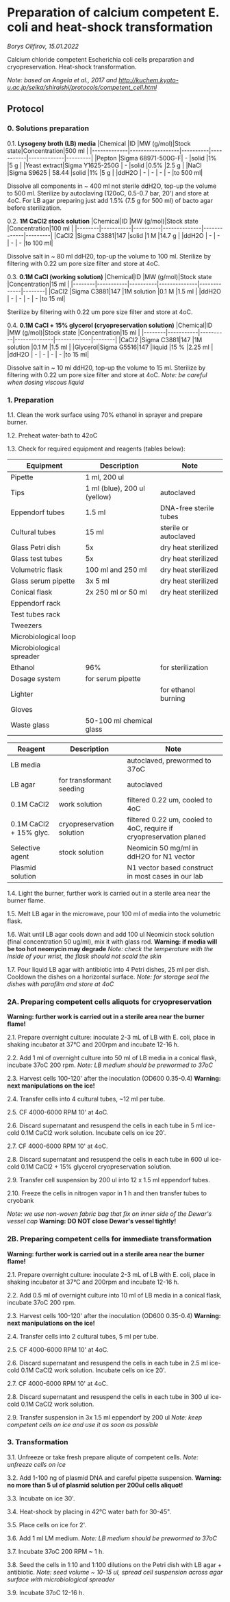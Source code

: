 Preparation of calcium competent E. coli and heat-shock transformation
======================================================================
*Borys Olifirov, 15.01.2022*

Calcium chloride competent Escherichia coli cells preparation and cryopreservation.
Heat-shock transformation.

*Note: based on Angela et al., 2017 and http://kuchem.kyoto-u.ac.jp/seika/shiraishi/protocols/competent_cell.html*

## Protocol
### 0. Solutions preparation
0.1. **Lysogeny broth (LB) media**
|Chemical     |ID                |MW (g/mol)|Stock state|Concentration|500 ml   |
|-------------|------------------|----------|-----------|-------------|---------|
|Pepton       |Sigma 68971-500G-F| -        |solid      |1%           |5 g      |
|Yeast extract|Sigma Y1625-250G  | -        |solid      |0.5%         |2.5 g    |
|NaCl         |Sigma S9625       | 58.44    |solid      |1%           |5 g      |
|ddH2O        | -                | -        | -         | -           |to 500 ml|

Dissolve all components in \~ 400 ml not sterile ddH2O, top-up the volume to 500 ml. Sterilize by autoclaving (120oC, 0.5-0.7 bar, 20') and store at 4oC.
For LB agar preparing just add 1.5% (7.5 g for 500 ml) of bacto agar before sterilization.

0.2. **1M CaCl2 stock solution**
|Chemical|ID         |MW (g/mol)|Stock state   |Concentration|100 ml   |
|--------|-----------|----------|--------------|-------------|---------|
|CaCl2   |Sigma C3881|147       |solid         |1 M          |14.7 g   |
|ddH2O   | -         | -        | -            | -           |to 100 ml|

Dissolve salt in \~ 80 ml ddH20, top-up the volume to 100 ml. Sterilize by filtering with 0.22 um pore size filter and store at 4oC.

0.3. **0.1M CaCl (working solution)**
|Chemical|ID         |MW (g/mol)|Stock state   |Concentration|15 ml   |
|--------|-----------|----------|--------------|-------------|--------|
|CaCl2   |Sigma C3881|147       |1M solution   |0.1 M        |1.5 ml  |
|ddH2O   | -         | -        | -            | -           |to 15 ml|

Sterilize by filtering with 0.22 um pore size filter and store at 4oC.

0.4. **0.1M CaCl + 15% glycerol (cryopreservation solution)**
|Chemical|ID         |MW (g/mol)|Stock state   |Concentration|15 ml   |
|--------|-----------|----------|--------------|-------------|--------|
|CaCl2   |Sigma C3881|147       |1M solution   |0.1 M        |1.5 ml  |
|Glycerol|Sigma G5516|147       |liquid        |15 %         |2.25 ml |
|ddH2O   | -         | -        | -            | -           |to 15 ml|

Dissolve salt in \~ 10 ml ddH20, top-up the volume to 15 ml. Sterilize by filtering with 0.22 um pore size filter and store at 4oC.
*Note: be careful when dosing viscous liquid*

### 1. Preparation
1.1. Clean the work surface using 70% ethanol in sprayer and prepare burner.

1.2. Preheat water-bath to 42oC

1.3. Check for required equipment and reagents (tables below):

|**Equipment**           |Description                 |Note                  |
|------------------------|----------------------------|----------------------|
|Pipette                 |1 ml, 200 ul                |                      |
|Tips                    |1 ml (blue), 200 ul (yellow)|autoclaved            |
|Eppendorf tubes         |1.5 ml                      |DNA-free sterile tubes|
|Cultural tubes          |15 ml                       |sterile or autoclaved |
|Glass Petri dish        |5x                          |dry heat sterilized   |
|Glass test tubes        |5x                          |dry heat sterilized   |
|Volumetric flask        |100 ml and 250 ml           |dry heat sterilized   |
|Glass serum pipette     |3x 5 ml                     |dry heat sterilized   |
|Conical flask           |2x 250 ml or 50 ml          |dry heat sterilized   |
|Eppendorf rack          |                            |                      |
|Test tubes rack         |                            |                      |
|Tweezers                |                            |                      |
|Microbiological loop    |                            |                      |
|Microbiological spreader|                            |                      |
|Ethanol                 |96%                         |for sterilization     |
|Dosage system           |for serum pipette           |                      |
|Lighter                 |                            |for ethanol burning   |
|Gloves                  |                            |                      |
|Waste glass             |50-100 ml chemical glass    |                      |

|**Reagent**             |Description              |Note                                                               |
|------------------------|-------------------------|-------------------------------------------------------------------|
|LB media                |                         |autoclaved, prewormed to 37oC                                      |
|LB agar                 |for transformant seeding |autoclaved                                                         |
|0.1M CaCl2              |work solution            |filtered 0.22 um, cooled to 4oC                                    |
|0.1M CaCl2 + 15% glyc.  |cryopreservation solution|filtered 0.22 um, cooled to 4oC, require if cryopreservation planed|
|Selective agent         |stock solution           |Neomicin 50 mg/ml in ddH2O for N1 vector                           |
|Plasmid solution        |                         |N1 vector based construct in most cases in our lab                 |

1.4. Light the burner, further work is carried out in a sterile area near the burner flame.

1.5. Melt LB agar in the microwave, pour 100 ml of media into the volumetric flask.

1.6. Wait until LB agar cools down and add 100 ul Neomicin stock solution (final concentration 50 ug/ml), mix it with glass rod.
**Warning: if media will be too hot neomycin may degrade**
*Note: check the temperature with the inside of your wrist, the flask should not scald the skin*
    
1.7. Pour liquid LB agar with antibiotic into 4 Petri dishes, 25 ml per dish. Cooldown the dishes on a horizontal surface.
*Note: for storage seal the dishes with parafilm and store at 4oC*


### 2A. Preparing competent cells aliquots for cryopreservation
**Warning: further work is carried out in a sterile area near the burner flame!**

2.1. Prepare overnight culture: inoculate 2-3 mL of LB with E. coli, place in shaking incubator at 37°C and 200rpm and incubate 12-16 h.

2.2. Add 1 ml of overnight culture into 50 ml of LB media in a conical flask, incubate 37oC 200 rpm.
*Note: LB medium should be prewormed to 37oC*

2.3. Harvest cells 100-120' after the inoculation (OD600 0.35-0.4)
**Warning: next manipulations on the ice!**

2.4. Transfer cells into 4 cultural tubes, \~12 ml per tube.

2.5. CF 4000-6000 RPM 10' at 4oC.

2.6. Discard supernatant and resuspend the cells in each tube in 5 ml ice-cold 0.1M CaCl2 work solution. Incubate cells on ice 20'.

2.7. CF 4000-6000 RPM 10' at 4oC.

2.8. Discard supernatant and resuspend the cells in each tube in 600 ul ice-cold 0.1M CaCl2 + 15% glycerol cryopreservation solution.

2.9. Transfer cell suspension by 200 ul into 12 x 1.5 ml eppendorf tubes.

2.10. Freeze the cells in nitrogen vapor in 1 h and then transfer tubes to cryobank

*Note: we use non-woven fabric bag that fix on inner side of the Dewar's vessel cap*
**Warning: DO NOT  close Dewar's vessel tightly!**


### 2B. Preparing competent cells for immediate transformation
**Warning: further work is carried out in a sterile area near the burner flame!**

2.1. Prepare overnight culture: inoculate 2-3 mL of LB with E. coli, place in shaking incubator at 37°C and 200rpm and incubate 12-16 h.

2.2. Add 0.5 ml of overnight culture into 10 ml of LB media in a conical flask, incubate 37oC 200 rpm.

2.3. Harvest cells 100-120' after the inoculation (OD600 0.35-0.4)
**Warning: next manipulations on the ice!**

2.4. Transfer cells into 2 cultural tubes, 5 ml per tube.

2.5. CF 4000-6000 RPM 10' at 4oC.

2.6. Discard supernatant and resuspend the cells in each tube in 2.5 ml ice-cold 0.1M CaCl2 work solution. Incubate cells on ice 20'.

2.7. CF 4000-6000 RPM 10' at 4oC.

2.8. Discard supernatant and resuspend the cells in each tube in 300 ul ice-cold 0.1M CaCl2 work solution.

2.9. Transfer suspension in 3x 1.5 ml eppendorf by 200 ul
*Note: keep competent cells on ice and use it as soon as possible*


### 3. Transformation

3.1. Unfreeze or take fresh prepare aliqute of competent cells.
*Note: unfreeze cells on ice*

3.2. Add 1-100 ng of plasmid DNA and careful pipette suspension.
**Warning: no more than 5 ul of plasmid solution per 200ul cells aliquot!**

3.3. Incubate on ice 30'.

3.4. Heat-shock by placing in 42°C water bath for 30-45".

3.5. Place cells on ice for 2'.

3.6. Add 1 ml LM medium.
*Note: LB medium should be prewormed to 37oC*

3.7. Incubate 37oC 200 RPM \~ 1 h.

3.8. Seed the cells in 1:10 and 1:100 dilutions on the Petri dish with LB agar + antibiotic.
*Note: seed volume \~ 10-15 ul, spread cell suspension across agar surface with microbiological spreader*

3.9. Incubate 37oC 12-16 h.
